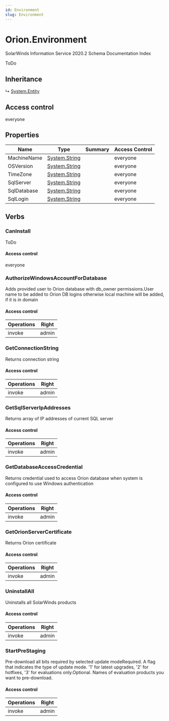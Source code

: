 ```yaml
---
id: Environment
slug: Environment
---
```


# Orion.Environment

SolarWinds Information Service 2020.2 Schema Documentation Index

ToDo

## Inheritance

↳ [System.Entity](./../System/Entity)

## Access control

everyone

## Properties

| Name | Type | Summary | Access Control |
| ------ | ------ | ------ | ------ |
| MachineName | [System.String](https://docs.microsoft.com/en-us/dotnet/api/system.string) |  | everyone |
| OSVersion | [System.String](https://docs.microsoft.com/en-us/dotnet/api/system.string) |  | everyone |
| TimeZone | [System.String](https://docs.microsoft.com/en-us/dotnet/api/system.string) |  | everyone |
| SqlServer | [System.String](https://docs.microsoft.com/en-us/dotnet/api/system.string) |  | everyone |
| SqlDatabase | [System.String](https://docs.microsoft.com/en-us/dotnet/api/system.string) |  | everyone |
| SqlLogin | [System.String](https://docs.microsoft.com/en-us/dotnet/api/system.string) |  | everyone |

## Verbs

### CanInstall

ToDo

#### Access control

everyone

### AuthorizeWindowsAccountForDatabase

Adds provided user to Orion database with db_owner permissions.User name to be added to Orion DB logins otherwise local machine will be added, if it is in domain

#### Access control

| Operations | Right |
| ------ | ------ |
| invoke | admin |

### GetConnectionString

Returns connection string

#### Access control

| Operations | Right |
| ------ | ------ |
| invoke | admin |

### GetSqlServerIpAddresses

Returns array of IP addresses of current SQL server

#### Access control

| Operations | Right |
| ------ | ------ |
| invoke | admin |

### GetDatabaseAccessCredential

Returns credential used to access Orion database when system is configured to use Windows authentication

#### Access control

| Operations | Right |
| ------ | ------ |
| invoke | admin |

### GetOrionServerCertificate

Returns Orion certificate

#### Access control

| Operations | Right |
| ------ | ------ |
| invoke | admin |

### UninstallAll

Uninstalls all SolarWinds products

#### Access control

| Operations | Right |
| ------ | ------ |
| invoke | admin |

### StartPreStaging

Pre-download all bits required by selected update modeRequired. A flag that indicates the type of update mode. '1' for latest upgrades, '2' for hotfixes, '3' for evaluations only.Optional. Names of evaluation products you want to pre-download.

#### Access control

| Operations | Right |
| ------ | ------ |
| invoke | admin |

